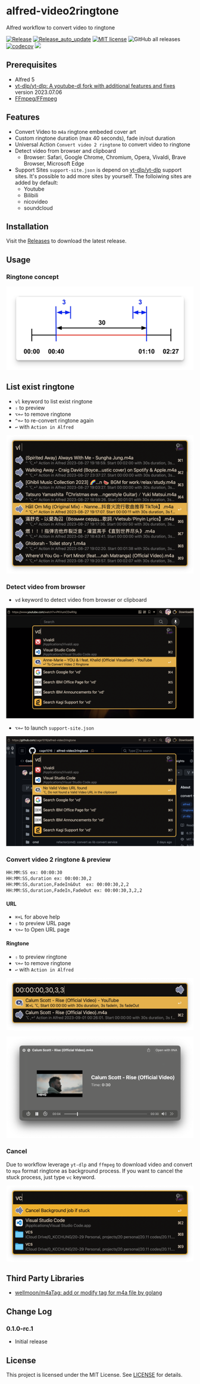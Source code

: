 # alfred-video2ringtone

Alfred workflow to convert video to ringtone

[![Release](https://github.com/cage1016/alfred-video2ringtone/actions/workflows/release.yml/badge.svg)](https://github.com/cage1016/alfred-video2ringtone/actions/workflows/release.yml)
[![Release_auto_update](https://github.com/cage1016/alfred-video2ringtone/actions/workflows/release_auto_update.yml/badge.svg)](https://github.com/cage1016/alfred-video2ringtone/actions/workflows/release_auto_update.yml)
[![MIT license](https://img.shields.io/badge/License-MIT-blue.svg)](https://lbesson.mit-license.org/)
![GitHub all releases](https://img.shields.io/github/downloads/cage1016/alfred-video2ringtone/total)
[![codecov](https://codecov.io/gh/cage1016/alfred-video2ringtone/branch/master/graph/badge.svg)](https://codecov.io/gh/cage1016/alfred-video2ringtone)
![](https://img.shields.io/badge/Alfred-5-blueviolet)

## Prerequisites

- Alfred 5
- [yt-dlp/yt-dlp: A youtube-dl fork with additional features and fixes](https://github.com/yt-dlp/yt-dlp) version 2023.07.06
- [FFmpeg/FFmpeg](https://github.com/FFmpeg/FFmpeg)

## Features

- Convert Video to `m4a` ringtone embeded cover art
- Custom ringtone duration (max 40 seconds), fade in/out duration
- Universal Action `Convert video 2 ringtone` to convert video to ringtone
- Detect video from browser and clipboard
  - Browser: Safari, Google Chrome, Chromium, Opera, Vivaldi, Brave Browser, Microsoft Edge
- Support Sites `support-site.json` is depend on [yt-dlp/yt-dlp](https://github.com/yt-dlp/yt-dlp) support sites. It's possible to add more sites by yourself. The folloiwing sites are added by default:
  - Youtube
  - Bilibili
  - nicovideo
  - soundcloud

## Installation

Visit the [Releases](https://github.com/cage1016/alfred-video2ringtone/releases) to download the latest release.

## Usage

### Ringtone concept

![](screenshots/duration.png)

## List exist ringtone

- `vl` keyword to list exist ringtone
- `⇧` to preview
- `⌥+↩` to remove ringtone
- `^+↩` to re-convert ringtone again
- `↩` with `Action in Alfred`

![](screenshots/3.png)

### Detect video from browser

- `vd` keyword to detect video from browser or clipboard

![](screenshots/5.png)

- `⌥+↩` to launch `support-site.json` 

![](screenshots/4.png)

### Convert video 2 ringtone & preview

```
HH:MM:SS ex: 00:00:30
HH:MM:SS,duration ex: 00:00:30,2
HH:MM:SS,duration,FadeIn&Out  ex: 00:00:30,2,2
HH:MM:SS,duration,FadeIn,FadeOut ex: 00:00:30,3,2,2
```

#### URL
- `⌘+L` for above help
- `⇧` to preview URL page
- `⌥+↩` to Open URL page

#### Ringtone
- `⇧` to preview ringtone
- `⌥+↩` to remove ringtone
- `↩` with `Action in Alfred`

![](screenshots/1.png)

![](screenshots/2.png)

### Cancel

Due to workflow leverage `yt-dlp` and `ffmpeg` to download video and convert to `mpa` format ringtone as background process. If you want to cancel the stuck process, just type `vc` keyword.

![](screenshots/cancel.png)

## Third Party Libraries
- [wellmoon/m4aTag: add or modify tag for m4a file by golang](https://github.com/wellmoon/m4aTag)

## Change Log

### 0.1.0-rc.1
- Initial release

## License
This project is licensed under the MIT License. See [LICENSE](LICENSE) for details.